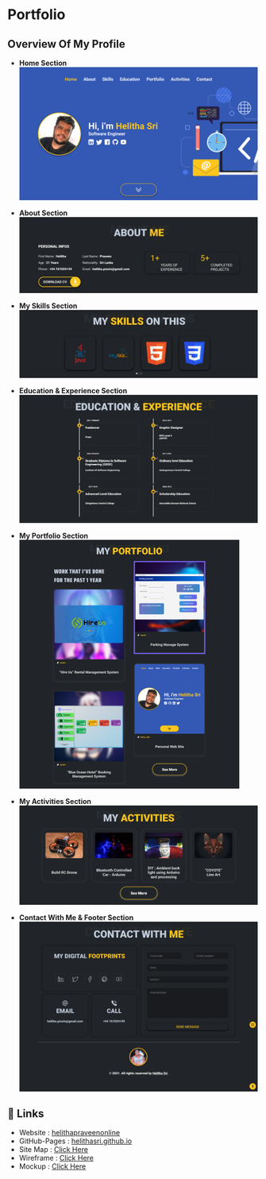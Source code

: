 # Portfolio
## **Overview Of My Profile**
- **Home Section**
  ![Home Section Img](assets/img/screenshot/Home.png)

- **About Section**
  ![About Me Section Img](assets/img/screenshot/About.png)

- **My Skills Section**
  ![My Skill Section Img](assets/img/screenshot/Skills.png)

- **Education & Experience Section**
  ![My Skill Section Img](assets/img/screenshot/Education.png)

- **My Portfolio Section**
  ![My Skill Section Img](assets/img/screenshot/portfolio.png)

- **My Activities Section**
![My Skill Section Img](assets/img/screenshot/activites.png)

- **Contact With Me & Footer Section**
![My Skill Section Img](assets/img/screenshot/contact.png)

## :link: **Links**
- Website : [helithapraveenonline](https://helithapraveenonline.000webhostapp.com/)
- GitHub-Pages : [helithasri.github.io](https://helithasri.github.io/MyProfile)
- Site Map : [Click Here](https://www.gloomaps.com/jclmjpPHDC)
- Wireframe : [Click Here](https://wireframe.cc/pro/pp/ad6e891c5490339)
- Mockup : [Click Here](https://www.figma.com/file/TKn7kH4j6OVpV4VsEXdHuD/Web?node-id=0%3A1)